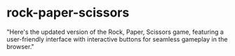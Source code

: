 # rock-paper-scissors

"Here's the updated version of the Rock, Paper, Scissors game, featuring a user-friendly interface with interactive buttons for seamless gameplay in the browser."


